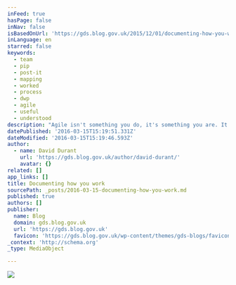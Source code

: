 ```yaml
---
inFeed: true
hasPage: false
inNav: false
isBasedOnUrl: 'https://gds.blog.gov.uk/2015/12/01/documenting-how-you-work/'
inLanguage: en
starred: false
keywords:
  - team
  - pip
  - post-it
  - mapping
  - worked
  - process
  - dwp
  - agile
  - useful
  - understood
description: "Agile isn't something you do, it's something you are. It's a broad church. This means that there's a variety of processes and cloud based tools being tried out by groups across the country. As an example of an agile process I use, I've found that it's worth sketching out a lightweight map of how your team is working."
datePublished: '2016-03-15T15:19:51.331Z'
dateModified: '2016-03-15T15:19:46.593Z'
author:
  - name: David Durant
    url: 'https://gds.blog.gov.uk/author/david-durant/'
    avatar: {}
related: []
app_links: []
title: Documenting how you work
sourcePath: _posts/2016-03-15-documenting-how-you-work.md
published: true
authors: []
publisher:
  name: Blog
  domain: gds.blog.gov.uk
  url: 'https://gds.blog.gov.uk'
  favicon: 'https://gds.blog.gov.uk/wp-content/themes/gds-blogs/favicon.ico'
_context: 'http://schema.org'
_type: MediaObject

---
```

![](https://the-grid-user-content.s3-us-west-2.amazonaws.com/19a07245-8506-4635-a717-3a9f0f1b8e07.jpg)